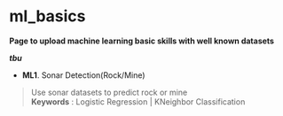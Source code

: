 # ml_basics

**Page to upload machine learning basic skills with well known datasets**


***tbu***
  
- **ML1**. Sonar Detection(Rock/Mine)  
> Use sonar datasets to predict rock or mine  
> **Keywords** : Logistic Regression | KNeighbor Classification

